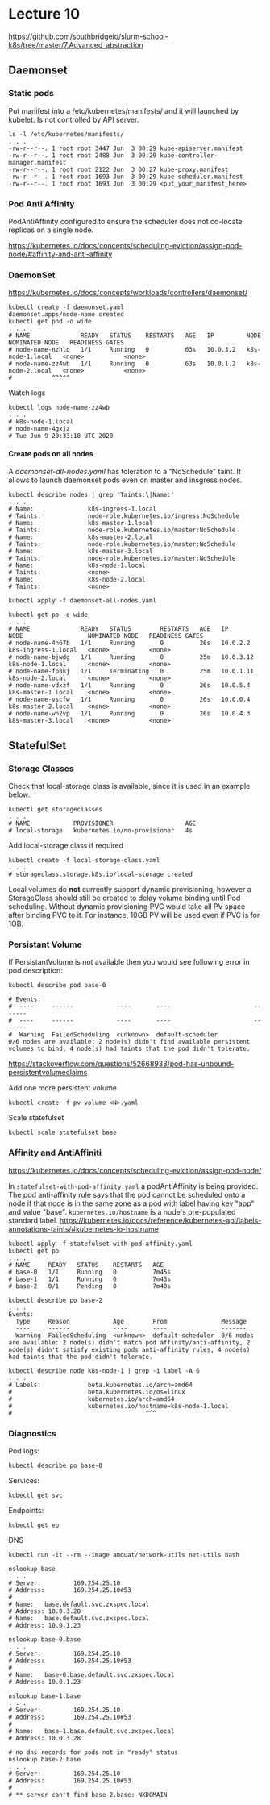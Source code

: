 # Lecture 10

https://github.com/southbridgeio/slurm-school-k8s/tree/master/7.Advanced_abstraction

## Daemonset
### Static pods
Put manifest into a /etc/kubernetes/manifests/ and it will launched by kubelet.
Is not controlled by API server.
```
ls -l /etc/kubernetes/manifests/
. . .
-rw-r--r--. 1 root root 3447 Jun  3 00:29 kube-apiserver.manifest
-rw-r--r--. 1 root root 2488 Jun  3 00:29 kube-controller-manager.manifest
-rw-r--r--. 1 root root 2122 Jun  3 00:27 kube-proxy.manifest
-rw-r--r--. 1 root root 1693 Jun  3 00:29 kube-scheduler.manifest
-rw-r--r--. 1 root root 1693 Jun  3 00:29 <put_your_manifest_here>
```

### Pod Anti Affinity
PodAntiAffinity configured to ensure the scheduler does not co-locate replicas on a single node.

https://kubernetes.io/docs/concepts/scheduling-eviction/assign-pod-node/#affinity-and-anti-affinity

### DaemonSet
https://kubernetes.io/docs/concepts/workloads/controllers/daemonset/

```
kubectl create -f daemonset.yaml 
daemonset.apps/node-name created
kubectl get pod -o wide
. . .
# NAME              READY   STATUS    RESTARTS   AGE   IP         NODE               NOMINATED NODE   READINESS GATES
# node-name-nzhlq   1/1     Running   0          63s   10.0.3.2   k8s-node-1.local   <none>           <none>
# node-name-zz4wb   1/1     Running   0          63s   10.0.1.2   k8s-node-2.local   <none>           <none>
#           ^^^^^
```

Watch logs
```
kubectl logs node-name-zz4wb
. . . 
# k8s-node-1.local
# node-name-4gxjz
# Tue Jun 9 20:33:18 UTC 2020
```

#### Create pods on all nodes
A _daemonset-all-nodes.yaml_ has toleration to a "NoSchedule" taint. It allows to launch daemonset pods even on master and insgress nodes.
```
kubectl describe nodes | grep 'Taints:\|Name:'
. . .
# Name:               k8s-ingress-1.local
# Taints:             node-role.kubernetes.io/ingress:NoSchedule
# Name:               k8s-master-1.local
# Taints:             node-role.kubernetes.io/master:NoSchedule
# Name:               k8s-master-2.local
# Taints:             node-role.kubernetes.io/master:NoSchedule
# Name:               k8s-master-3.local
# Taints:             node-role.kubernetes.io/master:NoSchedule
# Name:               k8s-node-1.local
# Taints:             <none>
# Name:               k8s-node-2.local
# Taints:             <none>
```


```
kubectl apply -f daemonset-all-nodes.yaml

kubectl get po -o wide
. . .
# NAME              READY   STATUS        RESTARTS   AGE   IP          NODE                  NOMINATED NODE   READINESS GATES
# node-name-4n67b   1/1     Running       0          26s   10.0.2.2    k8s-ingress-1.local   <none>           <none>
# node-name-bjwdg   1/1     Running       0          25m   10.0.3.12   k8s-node-1.local      <none>           <none>
# node-name-fp8kj   1/1     Terminating   0          25m   10.0.1.11   k8s-node-2.local      <none>           <none>
# node-name-vdxzf   1/1     Running       0          26s   10.0.5.4    k8s-master-1.local    <none>           <none>
# node-name-vscfw   1/1     Running       0          26s   10.0.0.4    k8s-master-2.local    <none>           <none>
# node-name-wn2vp   1/1     Running       0          26s   10.0.4.3    k8s-master-3.local    <none>           <none>

```

## StatefulSet

### Storage Classes
Check that local-storage class is available, since it is used in an example below.
```
kubectl get storageclasses
. . .
# NAME            PROVISIONER                    AGE
# local-storage   kubernetes.io/no-provisioner   4s
```
Add local-storage class if required
```
kubectl create -f local-storage-class.yaml 
. . .
# storageclass.storage.k8s.io/local-storage created
```
Local volumes do __not__ currently support dynamic provisioning, however a StorageClass should still be created to delay volume binding until Pod scheduling.
Without dynamic provisioning PVC would take all PV space after binding PVC to it. 
For instance, 10GB PV will be used even if PVC is for 1GB.

### Persistant Volume
If PersistantVolume is not available then you would see following error in pod description:
```
kubectl describe pod base-0
. . . 
# Events:
#  ----     ------            ----       ----                       -------
#  ----     ------            ----       ----                       -------
#  Warning  FailedScheduling  <unknown>  default-scheduler          0/6 nodes are available: 2 node(s) didn't find available persistent volumes to bind, 4 node(s) had taints that the pod didn't tolerate.
```
https://stackoverflow.com/questions/52668938/pod-has-unbound-persistentvolumeclaims

Add one more persistent volume
```
kubectl create -f pv-volume-<N>.yaml
```

Scale statefulset
```
kubectl scale statefulset base
```

### Affinity and AntiAffiniti
https://kubernetes.io/docs/concepts/scheduling-eviction/assign-pod-node/

In `statefulset-with-pod-affinity.yaml` a podAntiAffinity is being provided.
The pod anti-affinity rule says that the pod cannot be scheduled onto a node if that node is in the same zone as a pod with label having key "app" and value "base".
`kubernetes.io/hostname` is a node's pre-populated standard label.
https://kubernetes.io/docs/reference/kubernetes-api/labels-annotations-taints/#kubernetes-io-hostname

```
kubectl apply -f statefulset-with-pod-affinity.yaml
kubectl get po
. . .
# NAME     READY   STATUS    RESTARTS   AGE
# base-0   1/1     Running   0          7m45s
# base-1   1/1     Running   0          7m43s
# base-2   0/1     Pending   0          7m40s

kubectl describe po base-2
. . .
Events:
  Type     Reason            Age        From               Message
  ----     ------            ----       ----               -------
  Warning  FailedScheduling  <unknown>  default-scheduler  0/6 nodes are available: 2 node(s) didn't match pod affinity/anti-affinity, 2 node(s) didn't satisfy existing pods anti-affinity rules, 4 node(s) had taints that the pod didn't tolerate.

kubectl describe node k8s-node-1 | grep -i label -A 6
. . .
# Labels:             beta.kubernetes.io/arch=amd64
#                     beta.kubernetes.io/os=linux
#                     kubernetes.io/arch=amd64
#                     kubernetes.io/hostname=k8s-node-1.local
#                                     ^^^
```

### Diagnostics
Pod logs:
```
kubectl describe po base-0
```
Services:
```
kubectl get svc
```
Endpoints:
```
kubectl get ep
```
DNS
```
kubectl run -it --rm --image amouat/network-utils net-utils bash

nslookup base 
. . .
# Server:         169.254.25.10        
# Address:        169.254.25.10#53     
# 
# Name:   base.default.svc.zxspec.local
# Address: 10.0.3.28
# Name:   base.default.svc.zxspec.local
# Address: 10.0.1.23

nslookup base-0.base
. . .
# Server:         169.254.25.10
# Address:        169.254.25.10#53
# 
# Name:   base-0.base.default.svc.zxspec.local
# Address: 10.0.1.23

nslookup base-1.base
. . .
# Server:         169.254.25.10
# Address:        169.254.25.10#53
# 
# Name:   base-1.base.default.svc.zxspec.local
# Address: 10.0.3.28

# no dns records for pods not in "ready" status
nslookup base-2.base
. . .
# Server:         169.254.25.10
# Address:        169.254.25.10#53
# 
# ** server can't find base-2.base: NXDOMAIN

```
